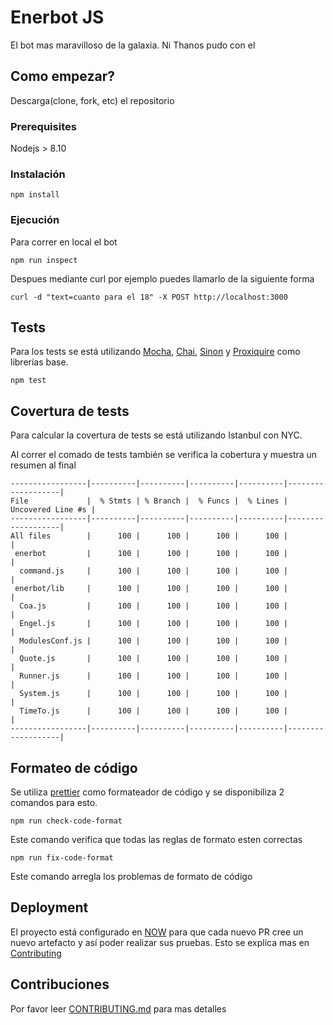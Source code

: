 # Enerbot JS

El bot mas maravilloso de la galaxia. Ni Thanos pudo con el

## Como empezar?

Descarga(clone, fork, etc) el repositorio

### Prerequisites

Nodejs > 8.10

### Instalación

```
npm install
```
### Ejecución

Para correr en local el bot
```
npm run inspect
```
Despues mediante curl por ejemplo puedes llamarlo de la siguiente forma

```
curl -d "text=cuanto para el 18" -X POST http://localhost:3000

```


## Tests

Para los tests se está utilizando [Mocha](https://mochajs.org/), [Chai](https://www.chaijs.com/), [Sinon](https://sinonjs.org/) y [Proxiquire](https://github.com/thlorenz/proxyquire) como librerías base.
```
npm test
```

## Covertura de tests

Para calcular la covertura de tests se está utilizando Istanbul con NYC.

Al correr el comado de tests también se verifica la cobertura y muestra un resumen al final
```
-----------------|----------|----------|----------|----------|-------------------|
File             |  % Stmts | % Branch |  % Funcs |  % Lines | Uncovered Line #s |
-----------------|----------|----------|----------|----------|-------------------|
All files        |      100 |      100 |      100 |      100 |                   |
 enerbot         |      100 |      100 |      100 |      100 |                   |
  command.js     |      100 |      100 |      100 |      100 |                   |
 enerbot/lib     |      100 |      100 |      100 |      100 |                   |
  Coa.js         |      100 |      100 |      100 |      100 |                   |
  Engel.js       |      100 |      100 |      100 |      100 |                   |
  ModulesConf.js |      100 |      100 |      100 |      100 |                   |
  Quote.js       |      100 |      100 |      100 |      100 |                   |
  Runner.js      |      100 |      100 |      100 |      100 |                   |
  System.js      |      100 |      100 |      100 |      100 |                   |
  TimeTo.js      |      100 |      100 |      100 |      100 |                   |
-----------------|----------|----------|----------|----------|-------------------|
```

## Formateo de código

Se utiliza [prettier](https://prettier.io/) como formateador de código y se disponibiliza 2 comandos para esto.

```
npm run check-code-format
```
Este comando verifica que todas las reglas de formato esten correctas

```
npm run fix-code-format
```
Este comando arregla los problemas de formato de código

## Deployment

El proyecto está configurado en [NOW](https://zeit.co/now) para que cada nuevo PR cree un nuevo artefacto y así poder realizar sus pruebas. Esto se explica mas en [Contributing](CONTRIBUTING.md)

## Contribuciones

Por favor leer [CONTRIBUTING.md](CONTRIBUTING.md) para mas detalles

